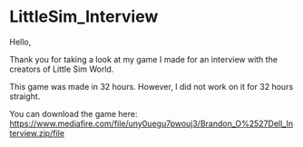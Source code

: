# LittleSim_Interview

Hello,

Thank you for taking a look at my game I made for an interview with the creators of Little Sim World.

This game was made in 32 hours. However, I did not work on it for 32 hours straight.

You can download the game here:
https://www.mediafire.com/file/uny0uegu7pwouj3/Brandon_O%2527Dell_Interview.zip/file
